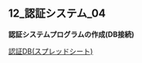 ## 12_認証システム_04

**認証システムプログラムの作成(DB接続)**

[認証DB(スプレッドシート)](https://docs.google.com/spreadsheets/d/14sAPiyTjFHA6807WBz_ckwBvO6AU4wyniSq_KpzRo1w/edit?usp=sharing)